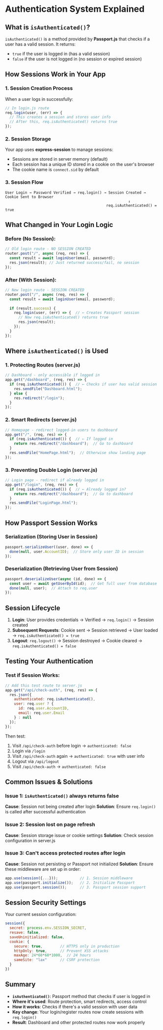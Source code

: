 # Authentication System Explained

## What is `isAuthenticated()`?

`isAuthenticated()` is a method provided by **Passport.js** that checks if a user has a valid session. It returns:
- `true` if the user is logged in (has a valid session)
- `false` if the user is not logged in (no session or expired session)

## How Sessions Work in Your App

### 1. **Session Creation Process**

When a user logs in successfully:

```javascript
// In login.js route
req.login(user, (err) => {
  // This creates a session and stores user info
  // After this, req.isAuthenticated() returns true
});
```

### 2. **Session Storage**

Your app uses **express-session** to manage sessions:
- Sessions are stored in server memory (default)
- Each session has a unique ID stored in a cookie on the user's browser
- The cookie name is `connect.sid` by default

### 3. **Session Flow**

```
User Login → Password Verified → req.login() → Session Created → Cookie Sent to Browser
                                                        ↓
                                              req.isAuthenticated() = true
```

## What Changed in Your Login Logic

### Before (No Session):
```javascript
// Old login route - NO SESSION CREATED
router.post("/", async (req, res) => {
  const result = await loginUser(email, password);
  res.json(result); // Just returned success/fail, no session
});
```

### After (With Session):
```javascript
// New login route - SESSION CREATED
router.post("/", async (req, res) => {
  const result = await loginUser(email, password);
  
  if (result.success) {
    req.login(user, (err) => {  // ← Creates Passport session
      // Now req.isAuthenticated() returns true
      res.json(result);
    });
  }
});
```

## Where `isAuthenticated()` is Used

### 1. **Protecting Routes** (server.js)
```javascript
// Dashboard - only accessible if logged in
app.get("/dashboard", (req, res) => {
  if (req.isAuthenticated()) {  // ← Checks if user has valid session
    res.sendFile("Dashboard.html");
  } else {
    res.redirect("/login");
  }
});
```

### 2. **Smart Redirects** (server.js)
```javascript
// Homepage - redirect logged-in users to dashboard
app.get("/", (req, res) => {
  if (req.isAuthenticated()) {  // ← If logged in
    return res.redirect("/dashboard");  // Go to dashboard
  }
  res.sendFile("HomePage.html");  // Otherwise show landing page
});
```

### 3. **Preventing Double Login** (server.js)
```javascript
// Login page - redirect if already logged in
app.get("/login", (req, res) => {
  if (req.isAuthenticated()) {  // ← Already logged in?
    return res.redirect("/dashboard");  // Go to dashboard
  }
  res.sendFile("LoginPage.html");
});
```

## How Passport Session Works

### Serialization (Storing User in Session)
```javascript
passport.serializeUser((user, done) => {
  done(null, user.AccountID);  // Store only user ID in session
});
```

### Deserialization (Retrieving User from Session)
```javascript
passport.deserializeUser(async (id, done) => {
  const user = await getUserById(id);  // Get full user from database
  done(null, user);  // Attach to req.user
});
```

## Session Lifecycle

1. **Login**: User provides credentials → Verified → `req.login()` → Session created
2. **Subsequent Requests**: Cookie sent → Session retrieved → User loaded → `req.isAuthenticated() = true`
3. **Logout**: `req.logout()` → Session destroyed → Cookie cleared → `req.isAuthenticated() = false`

## Testing Your Authentication

### Test if Session Works:
```javascript
// Add this test route to server.js
app.get("/api/check-auth", (req, res) => {
  res.json({
    authenticated: req.isAuthenticated(),
    user: req.user ? { 
      id: req.user.AccountID, 
      email: req.user.Email 
    } : null
  });
});
```

Then test:
1. Visit `/api/check-auth` before login → `authenticated: false`
2. Login via `/login`
3. Visit `/api/check-auth` again → `authenticated: true` with user info
4. Logout via `/api/logout`
5. Visit `/api/check-auth` → `authenticated: false`

## Common Issues & Solutions

### Issue 1: `isAuthenticated()` always returns false
**Cause**: Session not being created after login
**Solution**: Ensure `req.login()` is called after successful authentication

### Issue 2: Session lost on page refresh
**Cause**: Session storage issue or cookie settings
**Solution**: Check session configuration in server.js

### Issue 3: Can't access protected routes after login
**Cause**: Session not persisting or Passport not initialized
**Solution**: Ensure these middleware are set up in order:
```javascript
app.use(session({...}));          // 1. Session middleware
app.use(passport.initialize());   // 2. Initialize Passport
app.use(passport.session());      // 3. Passport session support
```

## Session Security Settings

Your current session configuration:
```javascript
session({
  secret: process.env.SESSION_SECRET,
  resave: false,
  saveUninitialized: false,
  cookie: {
    secure: true,        // HTTPS only in production
    httpOnly: true,      // Prevent XSS attacks
    maxAge: 24*60*60*1000,  // 24 hours
    sameSite: "lax"      // CSRF protection
  }
})
```

## Summary

- **`isAuthenticated()`**: Passport method that checks if user is logged in
- **Where it's used**: Route protection, smart redirects, access control
- **How it works**: Checks if there's a valid session with user data
- **Key change**: Your login/register routes now create sessions with `req.login()`
- **Result**: Dashboard and other protected routes now work properly
